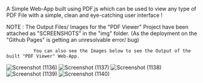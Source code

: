 A Simple Web-App built using PDF.js which can be used to view any type of PDF File with a simple, clean and eye-catching user interface !



NOTE : The Output Files/ Images for the "PDF Viewer" Project have been attached as "SCREENSHOTS" in the "img" folder. (As the deployment on the "Github Pages" is getting an unresolvable error/ bug)




              You can also see the Images below to see the Output of the built "PDF Viewer" Web-App.
              
              
              
              
![Screenshot (1136)](https://user-images.githubusercontent.com/101398263/201511743-7a0c5786-85e0-43ee-9c5e-89fb82df8e5a.png)
![Screenshot (1137)](https://user-images.githubusercontent.com/101398263/201511745-6c7adb95-ea9c-40b5-8958-f450bff4ecf4.png)
![Screenshot (1138)](https://user-images.githubusercontent.com/101398263/201511746-a9bffae7-c158-4f25-a8c9-ab62bdc38efd.png)
![Screenshot (1139)](https://user-images.githubusercontent.com/101398263/201511747-e3001323-61b8-43e0-a54e-a1175f58d7dd.png)
![Screenshot (1140)](https://user-images.githubusercontent.com/101398263/201511742-a6f7ca07-dea5-49c4-9175-4378281acc8d.png)
